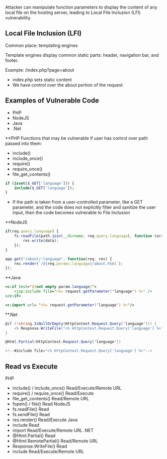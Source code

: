 Attacker can manipulate function parameters to display the content of any local file on the hosting server, leading to Local File Inclusion (LFI) vulnerability.

## Local File Inclusion (LFI)
Common place: templating engines

Template engines display common static parts: header, navigation bar, and footer.

Example: /index.php?page=about
- index.php sets static content
- We have control over the about portion of the request

## Examples of Vulnerable Code
- PHP
- NodeJS
- Java
- .Net

**PHP
Functions that may be vulnerable if user has control over path passed into them:
- include()
- include_once()
- require()
- require_once()
- file_get_contents()
```php
if (isset($_GET['language'])) {
    include($_GET['language']);
}
```
- If the path is taken from a user-controlled parameter, like a GET parameter, and the code does not explicitly filter and sanitize the user input, then the code becomes vulnerable to File Inclusion

**NodeJS
```javascript
if(req.query.language) {
    fs.readFile(path.join(__dirname, req.query.language), function (err, data) {
        res.write(data);
    });
}
```

```js
app.get("/about/:language", function(req, res) {
    res.render(`/${req.params.language}/about.html`);
});
```

**Java
```jsp
<c:if test="${not empty param.language}">
    <jsp:include file="<%= request.getParameter('language') %>" />
</c:if>
```
```jsp
<c:import url= "<%= request.getParameter('language') %>"/>
```

**.Net
```cs
@if (!string.IsNullOrEmpty(HttpContext.Request.Query['language'])) {
    <% Response.WriteFile("<% HttpContext.Request.Query['language'] %>"); %> 
}
```
```cs
@Html.Partial(HttpContext.Request.Query['language'])
```
```cs
<!--#include file="<% HttpContext.Request.Query['language'] %>"-->
```

## Read vs Execute
PHP
- include() / include_once()      Read/Execute/Remote URL
- require() / require_once()      Read/Execute
- file_get_contents()             Read/Remote URL
- fopen() / file()                Read
NodeJS
- fs.readFile()                   Read
- fs.sendFile()                   Read
- res.render()                    Read/Execute
Java
- include                         Read
- import                          Read/Execute/Remote URL
.NET
- @Html.Partial()                 Read
- @Html.RemotePartial()           Read/Remote URL
- Response.WriteFile()            Read
- include                         Read/Execute/Remote URL


